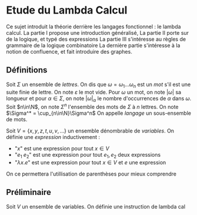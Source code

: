# Etude du Lambda Calcul

Ce sujet introduit la théorie derrière les langages fonctionnel : le lambda calcul.
La partie I propose une introduction généralisé,
La partie II porte sur de la logique, et typé des expressions
La partie III s'intéresse au règles de grammaire de la logique combinatoire
La dernière partie s'intéresse à la notion de confluence, et fait introduire des graphes.

## Définitions

Soit $\Sigma$ un ensemble de *lettres*. On dis que $\omega=\omega_1...\omega_n$ est un *mot* s'il est une suite finie de lettre. On note $\varepsilon$ le mot vide.
 Pour $\omega$ un mot, on note $|\omega|$ sa longueur et pour $\alpha\in\Sigma$, on note $|\omega|_\alpha$ le nombre d'occurrences de $\alpha$ dans $\omega$.
 Soit $n\in\N$, on note $\Sigma^n$ l'ensemble des mots de $\Sigma$ à $n$ lettres. On note $\Sigma^* = \cup_{n\in\N}\Sigma^n$
On appelle *langage* un sous-ensemble de mots.

Soit $V=\{x,y,z,t,u,v,...\}$ un ensemble dénombrable de *variables*.
On définie une *expression* inductivement :
 - "$x$" est une expression pour tout $x\in V$
 - "$e_1\ e_2$" est une expression pour tout $e_1,e_2$ deux expressions
 - "$\lambda x.e$" est une expression pour tout $x\in V$ et $e$ une expression

On ce permettera l'utillisation de parenthèses pour mieux comprendre

## Préliminaire


Soit $V$ un ensemble de variables. 
On définie une instruction de lambda cal
<!--stackedit_data:
eyJoaXN0b3J5IjpbNDA1MDQ0MTExLDQ4MjgwMjczOSwtMjA4OD
c0NjYxMl19
-->
